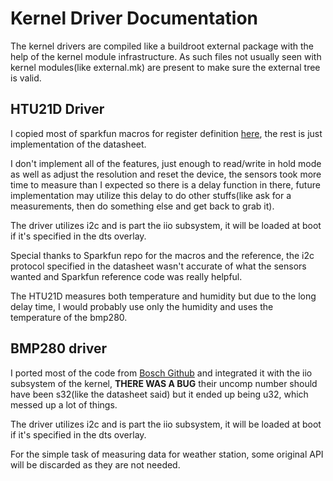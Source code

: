 # Kernel Driver Documentation

The kernel drivers are compiled like a buildroot external package with the help of the kernel module infrastructure. As such files not usually seen with kernel modules(like external.mk) are present to make sure the external tree is valid.

## HTU21D Driver

I copied most of sparkfun macros for register definition [here][1], the rest is just implementation of the datasheet.

I don't implement all of the features, just enough to read/write in hold mode as well as adjust the resolution and reset the device, the sensors took more time to measure than I expected so there is a delay function in there, future implementation may utilize this delay to do other stuffs(like ask for a measurements, then do something else and get back to grab it).

The driver utilizes i2c and is part the iio subsystem, it will be loaded at boot if it's specified in the dts overlay.

Special thanks to Sparkfun repo for the macros and the reference, the i2c protocol specified in the datasheet wasn't accurate of what the sensors wanted and Sparkfun reference code was really helpful.

The HTU21D measures both temperature and humidity but due to the long delay time, I would probably use only the humidity and uses the temperature of the bmp280.

## BMP280 driver

I ported most of the code from [Bosch Github][2] and integrated it with the iio subsystem of the kernel, **THERE WAS A BUG** their uncomp number should have been s32(like the datasheet said) but it ended up being u32, which messed up a lot of things.

The driver utilizes i2c and is part the iio subsystem, it will be loaded at boot if it's specified in the dts overlay.

For the simple task of measuring data for weather station, some original API will be discarded as they are not needed.

[1]: https://github.com/sparkfun/SparkFun_HTU21D_Breakout_Arduino_Library/blob/master/src/SparkFunHTU21D.h
[2]: https://github.com/BoschSensortec/BMP280_driver#examples